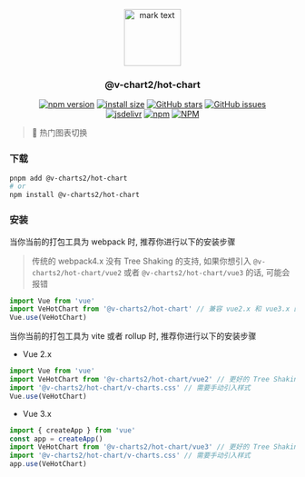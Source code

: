 <p align="center">
<img src="https://raw.githubusercontent.com/denaro-org/v-charts2/main/docs/.vuepress/public/favicon.ico" alt="mark text" width="100" height="100">
</p>

<h3 align="center">@v-chart2/hot-chart</h3>

<p align="center">
  <a href="https://www.npmjs.com/package/@v-charts2/hot-chart" target="_blank"><img alt="npm version" src="https://img.shields.io/npm/v/@v-charts2/hot-chart"></a>
  <a href="https://packagephobia.com/result?p=@v-charts2/hot-chart" target="_blank"><img alt="install size" src="https://packagephobia.now.sh/badge?p=@v-charts2/hot-chart"></a>
  <a href="https://github.com/denaro-org/v-charts2/stargazers" target="_blank"><img alt="GitHub stars" src="https://img.shields.io/github/stars/denaro-org/v-charts2"></a>
  <a href="https://github.com/denaro-org/v-charts2/issues" target="_blank"><img alt="GitHub issues" src="https://img.shields.io/github/issues/denaro-org/v-charts2"></a>
  <br />
  <a href="https://www.jsdelivr.com/package/npm/@v-charts2/hot-chart" target="_blank"><img alt="jsdelivr" src="https://data.jsdelivr.com/v1/package/npm/@v-charts2/hot-chart/badge"></a>
  <a href="https://www.npmjs.com/package/@v-charts2/hot-chart" target="_blank"><img alt="npm" src="https://img.shields.io/node/v/@v-charts2/hot-chart"></a>
  <a href="https://github.com/denaro-org/v-charts2/blob/main/LICENSE" target="_blank"><img alt="NPM" src="https://img.shields.io/npm/l/@v-charts2/hot-chart"></a>
</p>

> :tada: 热门图表切换

### 下载

```bash
pnpm add @v-charts2/hot-chart
# or
npm install @v-charts2/hot-chart
```

### 安装

当你当前的打包工具为 webpack 时, 推荐你进行以下的安装步骤

> 传统的 webpack4.x 没有 Tree Shaking 的支持, 如果你想引入 `@v-charts2/hot-chart/vue2` 或者 `@v-charts2/hot-chart/vue3` 的话, 可能会报错

```javascript
import Vue from 'vue'
import VeHotChart from '@v-charts2/hot-chart' // 兼容 vue2.x 和 vue3.x 的支持, 将会自动加载支持 vue2.x 的支持包或者支持 vue3.x 的支持包
Vue.use(VeHotChart)
```

当你当前的打包工具为 vite 或者 rollup 时, 推荐你进行以下的安装步骤

- Vue 2.x

```javascript
import Vue from 'vue'
import VeHotChart from '@v-charts2/hot-chart/vue2' // 更好的 Tree Shaking 推荐引入 vue2.x 的专属支持包
import '@v-charts2/hot-chart/v-charts.css' // 需要手动引入样式
Vue.use(VeHotChart)
```

- Vue 3.x

```javascript
import { createApp } from 'vue'
const app = createApp()
import VeHotChart from '@v-charts2/hot-chart/vue3' // 更好的 Tree Shaking 推荐引入 vue3.x 的专属支持包
import '@v-charts2/hot-chart/v-charts.css' // 需要手动引入样式
app.use(VeHotChart)
```
